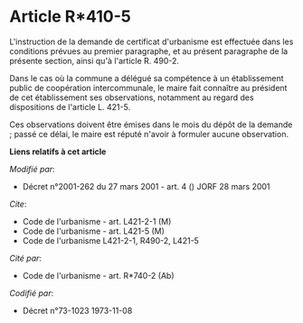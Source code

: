 # Article R*410-5

L'instruction de la demande de certificat d'urbanisme est effectuée dans les conditions prévues au premier paragraphe, et au
présent paragraphe de la présente section, ainsi qu'à l'article R. 490-2. 

Dans le cas où la commune a délégué sa compétence à un établissement public de coopération intercommunale, le maire fait
connaître au président de cet établissement ses observations, notamment au regard des dispositions de l'article L. 421-5. 

Ces observations doivent être émises dans le mois du dépôt de la demande ; passé ce délai, le maire est réputé n'avoir à
formuler aucune observation.

**Liens relatifs à cet article**

_Modifié par_:

  - Décret n°2001-262 du 27 mars 2001 - art. 4 () JORF 28 mars 2001

_Cite_:

  - Code de l'urbanisme - art. L421-2-1 (M)
  - Code de l'urbanisme - art. L421-5 (M)
  - Code de l'urbanisme L421-2-1, R490-2, L421-5

_Cité par_:

  - Code de l'urbanisme - art. R*740-2 (Ab)

_Codifié par_:

  - Décret n°73-1023 1973-11-08
